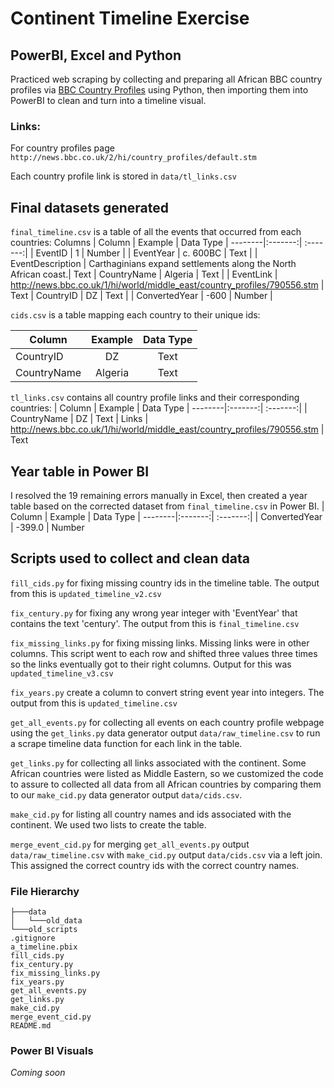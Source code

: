 # Continent Timeline Exercise

## PowerBI, Excel and Python

Practiced web scraping by collecting and preparing all African BBC country profiles via [BBC Country Profiles](http://news.bbc.co.uk/2/hi/country_profiles/default.stm) using Python, then importing them into PowerBI to clean and turn into a timeline visual. 

### Links:
For country profiles page `http://news.bbc.co.uk/2/hi/country_profiles/default.stm`

Each country profile link is stored in `data/tl_links.csv`

## Final datasets generated
`final_timeline.csv` is a table of all the events that occurred from each countries:
Columns
| Column | Example | Data Type
| --------|:-------:| :-------:| 
| EventID | 1 | Number |
| EventYear | c. 600BC | Text |
| EventDescription | Carthaginians expand settlements along the North African coast.| Text
| CountryName | Algeria | Text |
| EventLink | http://news.bbc.co.uk/1/hi/world/middle_east/country_profiles/790556.stm | Text
| CountryID | DZ | Text |
| ConvertedYear | -600 |  Number |

`cids.csv` is a table mapping each country to their unique ids:

| Column | Example | Data Type
| --------|:-------:| :-------:| 
| CountryID | DZ | Text
| CountryName | Algeria | Text

`tl_links.csv` contains all country profile links and their corresponding countries:
| Column | Example | Data Type
| --------|:-------:| :-------:| 
| CountryName | DZ | Text
| Links | http://news.bbc.co.uk/1/hi/world/middle_east/country_profiles/790556.stm | Text

## Year table in Power BI 
I resolved the 19 remaining errors manually in Excel, then created a year table based on the corrected dataset from `final_timeline.csv` in Power BI. 
| Column | Example | Data Type
| --------|:-------:| :-------:| 
| ConvertedYear | -399.0 | Number

## Scripts used to collect and clean data
`fill_cids.py` for fixing missing country ids in the timeline table. The output from this is `updated_timeline_v2.csv`

`fix_century.py` for fixing any wrong year integer with 'EventYear' that contains the text 'century'. The output from this is `final_timeline.csv`

`fix_missing_links.py` for fixing missing links. Missing links were in other columns. This script went to each row and shifted three values three times so the links eventually got to their right columns. Output for this was `updated_timeline_v3.csv`

`fix_years.py` create a column to convert string event year into integers. The output from this is `updated_timeline.csv`

`get_all_events.py` for collecting all events on each country profile webpage using the `get_links.py` data generator output `data/raw_timeline.csv` to run a scrape timeline data function for each link in the table. 

`get_links.py` for collecting all links associated with the continent. Some African countries were listed as Middle Eastern, so we customized the code to assure to collected all data from all African countries by comparing them to our `make_cid.py` data generator output `data/cids.csv`.

`make_cid.py` for listing all country names and ids associated with the continent. We used two lists to create the table.

`merge_event_cid.py` for merging `get_all_events.py` output `data/raw_timeline.csv` with `make_cid.py` output `data/cids.csv` via a left join. This assigned the correct country ids with the correct country names. 


### File Hierarchy
```
├───data
│   └───old_data
└───old_scripts
.gitignore
a_timeline.pbix
fill_cids.py
fix_century.py
fix_missing_links.py
fix_years.py
get_all_events.py
get_links.py
make_cid.py
merge_event_cid.py
README.md
```

### Power BI Visuals

_Coming soon_